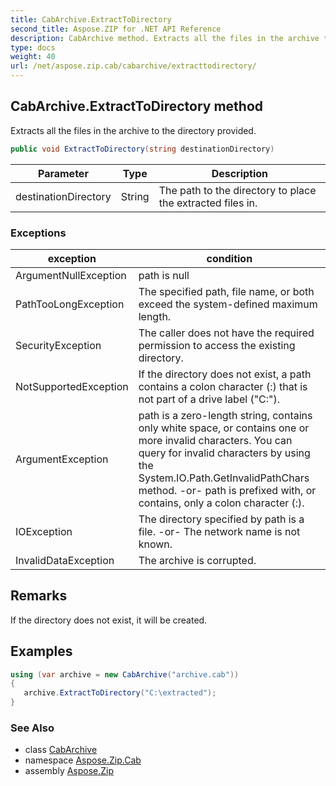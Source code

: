 ```yaml
---
title: CabArchive.ExtractToDirectory
second_title: Aspose.ZIP for .NET API Reference
description: CabArchive method. Extracts all the files in the archive to the directory provided
type: docs
weight: 40
url: /net/aspose.zip.cab/cabarchive/extracttodirectory/
---
```

## CabArchive.ExtractToDirectory method

Extracts all the files in the archive to the directory provided.

```csharp
public void ExtractToDirectory(string destinationDirectory)
```

| Parameter | Type | Description |
| --- | --- | --- |
| destinationDirectory | String | The path to the directory to place the extracted files in. |

### Exceptions

| exception | condition |
| --- | --- |
| ArgumentNullException | path is null |
| PathTooLongException | The specified path, file name, or both exceed the system-defined maximum length. |
| SecurityException | The caller does not have the required permission to access the existing directory. |
| NotSupportedException | If the directory does not exist, a path contains a colon character (:) that is not part of a drive label ("C:\"). |
| ArgumentException | path is a zero-length string, contains only white space, or contains one or more invalid characters. You can query for invalid characters by using the System.IO.Path.GetInvalidPathChars method. -or- path is prefixed with, or contains, only a colon character (:). |
| IOException | The directory specified by path is a file. -or- The network name is not known. |
| InvalidDataException | The archive is corrupted. |

## Remarks

If the directory does not exist, it will be created.

## Examples

```csharp
using (var archive = new CabArchive("archive.cab")) 
{ 
   archive.ExtractToDirectory("C:\extracted");
}
```

### See Also

* class [CabArchive](../)
* namespace [Aspose.Zip.Cab](../../cabarchive/)
* assembly [Aspose.Zip](../../../)


